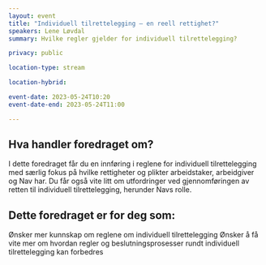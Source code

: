 ```yaml
---
layout: event
title: "Individuell tilrettelegging – en reell rettighet?"
speakers: Lene Løvdal
summary: Hvilke regler gjelder for individuell tilrettelegging?

privacy: public

location-type: stream

location-hybrid:

event-date: 2023-05-24T10:20
event-date-end: 2023-05-24T11:00

---
```

## Hva handler foredraget om?
I dette foredraget får du en innføring i reglene for individuell tilrettelegging med særlig fokus på hvilke rettigheter og plikter arbeidstaker, arbeidgiver og Nav har. Du får også vite litt om utfordringer ved gjennomføringen av retten til individuell tilrettelegging, herunder Navs rolle.
 
## Dette foredraget er for deg som:
Ønsker mer kunnskap om reglene om individuell tilrettelegging
Ønsker å få vite mer om hvordan regler og beslutningsprosesser rundt individuell tilrettelegging kan forbedres
